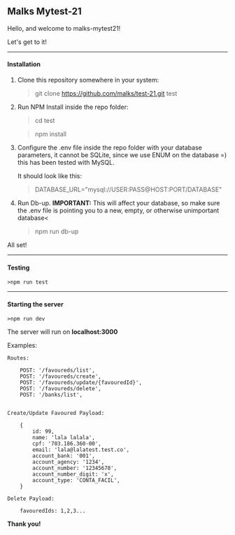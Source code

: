 <h2>Malks Mytest-21</h2>

Hello, and welcome to malks-mytest21!

Let's get to it!

----------
<h4>Installation</h4>

1) Clone this repository somewhere in your system:
    >git clone https://github.com/malks/test-21.git test

2) Run NPM Install inside the repo folder:

    >cd test

    >npm install

3) Configure the .env file inside the repo folder with your database parameters, it cannot be SQLite, since we use ENUM on the database =) this has been tested with MySQL.

    It should look like this:

    > DATABASE_URL="mysql://USER:PASS@HOST:PORT/DATABASE"

4) Run Db-up. 
    <b>IMPORTANT:</b> This will affect your database, so make sure the .env file is pointing you to a new, empty, or otherwise unimportant database<
    >npm run db-up

All set!

----------
<h4>Testing</h4>

    >npm run test

----------
<h4>Starting the server</h4>

    >npm run dev

The server will run on <b>localhost:3000</b>

Examples:

    Routes:

        POST: '/favoureds/list',
        POST: '/favoureds/create',
        POST: '/favoureds/update/{favouredId}',
        POST: '/favoureds/delete',
        POST: '/banks/list',


    Create/Update Favoured Payload:

        { 
            id: 99, 
            name: 'lala lalala', 
            cpf: '703.186.360-00', 
            email: 'lala@lalatest.test.co', 
            account_bank: '001',
            account_agency: '1234', 
            account_number: '12345678', 
            account_number_digit: 'x', 
            account_type: 'CONTA_FACIL', 
        }

    Delete Payload:

        favouredIds: 1,2,3...
        


<b>Thank you!</b>